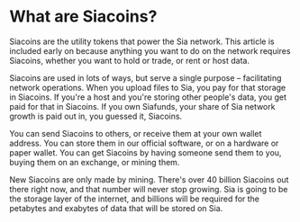 # What are Siacoins?

Siacoins are the utility tokens that power the Sia network. This article is included early on because anything you want to do on the network requires Siacoins, whether you want to hold or trade, or rent or host data.

Siacoins are used in lots of ways, but serve a single purpose – facilitating network operations. When you upload files to Sia, you pay for that storage in Siacoins. If you're a host and you're storing other people's data, you get paid for that in Siacoins. If you own Siafunds, your share of Sia network growth is paid out in, you guessed it, Siacoins.

You can send Siacoins to others, or receive them at your own wallet address. You can store them in our official software, or on a hardware or paper wallet. You can get Siacoins by having someone send them to you, buying them on an exchange, or mining them.

New Siacoins are only made by mining. There's over 40 billion Siacoins out there right now, and that number will never stop growing. Sia is going to be the storage layer of the internet, and billions will be required for the petabytes and exabytes of data that will be stored on Sia.

